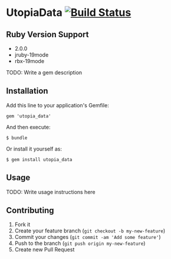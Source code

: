 # UtopiaData [![Build Status](https://travis-ci.org/dukex/utopia.png?branch=develop)](https://travis-ci.org/dukex/utopia)

## Ruby Version Support
  * 2.0.0
  * jruby-19mode
  * rbx-19mode

TODO: Write a gem description

## Installation

Add this line to your application's Gemfile:

    gem 'utopia_data'

And then execute:

    $ bundle

Or install it yourself as:

    $ gem install utopia_data

## Usage

TODO: Write usage instructions here

## Contributing

1. Fork it
2. Create your feature branch (`git checkout -b my-new-feature`)
3. Commit your changes (`git commit -am 'Add some feature'`)
4. Push to the branch (`git push origin my-new-feature`)
5. Create new Pull Request
